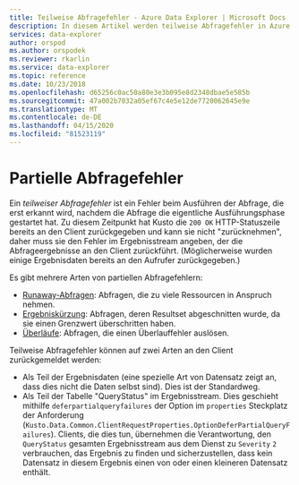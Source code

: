 ```yaml
---
title: Teilweise Abfragefehler - Azure Data Explorer | Microsoft Docs
description: In diesem Artikel werden teilweise Abfragefehler in Azure Data Explorer beschrieben.
services: data-explorer
author: orspod
ms.author: orspodek
ms.reviewer: rkarlin
ms.service: data-explorer
ms.topic: reference
ms.date: 10/23/2018
ms.openlocfilehash: d65256c0ac50a80e3e3b095e8d2348dbae5e585b
ms.sourcegitcommit: 47a002b7032a05ef67c4e5e12de7720062645e9e
ms.translationtype: MT
ms.contentlocale: de-DE
ms.lasthandoff: 04/15/2020
ms.locfileid: "81523119"
---
```

# <a name="partial-query-failures"></a>Partielle Abfragefehler

Ein *teilweiser Abfragefehler* ist ein Fehler beim Ausführen der Abfrage, die erst erkannt wird, nachdem die Abfrage die eigentliche Ausführungsphase gestartet hat. Zu diesem Zeitpunkt hat Kusto die `200 OK` HTTP-Statuszeile bereits an den Client zurückgegeben und kann sie nicht "zurücknehmen", daher muss sie den Fehler im Ergebnisstream angeben, der die Abfrageergebnisse an den Client zurückführt. (Möglicherweise wurden einige Ergebnisdaten bereits an den Aufrufer zurückgegeben.)

Es gibt mehrere Arten von partiellen Abfragefehlern:
* [Runaway-Abfragen](runawayqueries.md): Abfragen, die zu viele Ressourcen in Anspruch nehmen.
* [Ergebniskürzung](resulttruncation.md): Abfragen, deren Resultset abgeschnitten wurde, da sie einen Grenzwert überschritten haben.
* [Überläufe](overflow.md): Abfragen, die einen Überlauffehler auslösen.

Teilweise Abfragefehler können auf zwei Arten an den Client zurückgemeldet werden:

* Als Teil der Ergebnisdaten (eine spezielle Art von Datensatz zeigt an, dass dies nicht die Daten selbst sind). Dies ist der Standardweg.
* Als Teil der Tabelle "QueryStatus" im Ergebnisstream. Dies geschieht mithilfe `deferpartialqueryfailures` der Option im `properties` Steckplatz der Anforderung (`Kusto.Data.Common.ClientRequestProperties.OptionDeferPartialQueryFailures`).
  Clients, die dies tun, übernehmen die Verantwortung, den `QueryStatus` gesamten Ergebnisstream aus dem Dienst zu `Severity` `2` verbrauchen, das Ergebnis zu finden und sicherzustellen, dass kein Datensatz in diesem Ergebnis einen von oder einen kleineren Datensatz enthält. 
